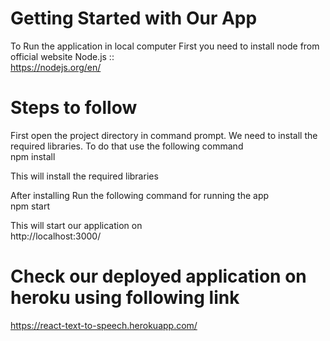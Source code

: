 # Getting Started with Our App

To Run the application in local computer
First you need to install node from official website
Node.js :: <br/>https://nodejs.org/en/

# Steps to follow

First open the project directory in command prompt.
We need to install the required libraries.
To do that use the following command
<br/>npm install

This will install the required libraries

After installing Run the following command for running the app
<br/>npm start

This will start our application on <br/>http://localhost:3000/

# Check our deployed application on heroku using following link

https://react-text-to-speech.herokuapp.com/
